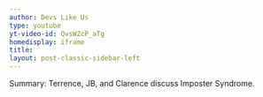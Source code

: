 ```yaml
---
author: Devs Like Us
type: youtube
yt-video-id: QvsWZcP_aTg
homedisplay: iframe
title: 
layout: post-classic-sidebar-left 
---
```

Summary: Terrence, JB, and Clarence discuss Imposter Syndrome.

